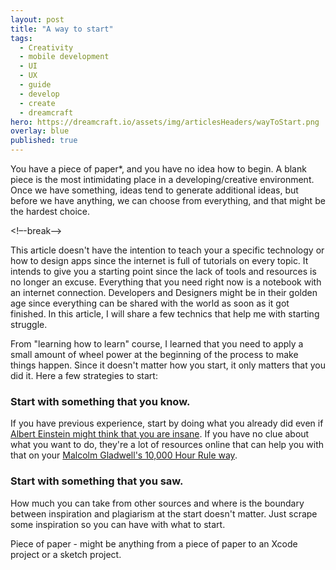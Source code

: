 ```yaml
---
layout: post
title: "A way to start"
tags:
  - Creativity
  - mobile development
  - UI
  - UX
  - guide
  - develop
  - create
  - dreamcraft
hero: https://dreamcraft.io/assets/img/articlesHeaders/wayToStart.png
overlay: blue
published: true
---
```

You have a piece of paper*, and you have no idea how to begin. A blank piece is the most intimidating place in a developing/creative environment. Once we have something, ideas tend to generate additional ideas, but before we have anything, we can choose from everything, and that might be the hardest choice.

<!–-break-–>

This article doesn't have the intention to teach your a specific technology or how to design apps since the internet is full of tutorials on every topic. It intends to give you a starting point since the lack of tools and resources is no longer an excuse. Everything that you need right now is a notebook with an internet connection. Developers and Designers might be in their golden age since everything can be shared with the world as soon as it got finished. In this article, I will share a few technics that help me with starting struggle.

From "learning how to learn" course, I learned that you need to apply a small amount of wheel power at the beginning of the process to make things happen. Since it doesn't matter how you start, it only matters that you did it. Here a few strategies to start:

### Start with something that you know.

If you have previous experience, start by doing what you already did even if [Albert Einstein might think that you are insane](https://quoteinvestigator.com/2017/03/23/same/). If you have no clue about what you want to do, they're a lot of resources online that can help you with that on your [Malcolm Gladwell's 10,000 Hour Rule way](https://youtu.be/5MgBikgcWnY).


### Start with something that you saw.

How much you can take from other sources and where is the boundary between inspiration and plagiarism at the start doesn't matter. Just scrape some inspiration so you can have with what to start.

Piece of paper - might be anything from a piece of paper to an Xcode project or a sketch project.



